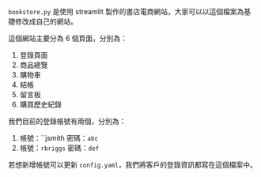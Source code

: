`bookstore.py` 是使用 streamlit 製作的書店電商網站，大家可以以這個檔案為基礎修改成自己的網站。

這個網站主要分為 6 個頁面，分別為：

1. 登錄頁面
2. 商品總覽
3. 購物車
4. 結帳
5. 留言板
6. 購買歷史紀錄

我們目前的登錄帳號有兩個，分別為：

1. 帳號：``jsmith 密碼：`abc`
2. 帳號：`rbriggs` 密碼：`def`

若想新增帳號可以更新 `config.yaml`，我們將客戶的登錄資訊都寫在這個檔案中。